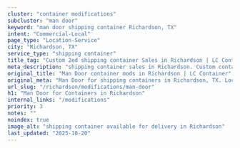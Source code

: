 ```yaml
---
cluster: "container modifications"
subcluster: "man door"
keyword: "man door shipping container Richardson, TX"
intent: "Commercial-Local"
page_type: "Location-Service"
city: "Richardson, TX"
service_type: "shipping container"
title_tag: "Custom 2ed shipping container Sales in Richardson | LC Container"
meta_description: "shipping container sales in Richardson. Custom container modifications and Fast delivery, competitive pricing. Serving modifications area. Quote ID: J2P. Call (214) 524-4168 for your free quote today."
original_title: "Man Door container mods in Richardson | LC Container"
original_meta: "Man Door for shipping containers in Richardson, TX. Local fabrication & pro install. LC Container — Since 2003. Get a quote."
url_slug: "/richardson/modifications/man-door"
h1: "Man Door for Containers in Richardson"
internal_links: "/modifications"
priority: 3
notes: ""
noindex: true
image_alt: "shipping container available for delivery in Richardson"
last_updated: "2025-10-20"
---
```


<!-- TODO: Add unique city/inventory copy, images, and internal links here. -->
